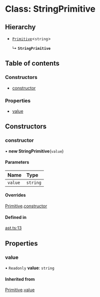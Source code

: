 # Class: StringPrimitive

## Hierarchy

- [`Primitive`](primitive.md)<`string`\>

  ↳ **`StringPrimitive`**

## Table of contents

### Constructors

- [constructor](stringprimitive.md#constructor)

### Properties

- [value](stringprimitive.md#value)

## Constructors

### constructor

• **new StringPrimitive**(`value`)

#### Parameters

| Name | Type |
| :------ | :------ |
| `value` | `string` |

#### Overrides

[Primitive](primitive.md).[constructor](primitive.md#constructor)

#### Defined in

[ast.ts:13](https://github.com/k8ts/hydrographer/blob/main/src/ast.ts#L13)

## Properties

### value

• `Readonly` **value**: `string`

#### Inherited from

[Primitive](primitive.md).[value](primitive.md#value)
